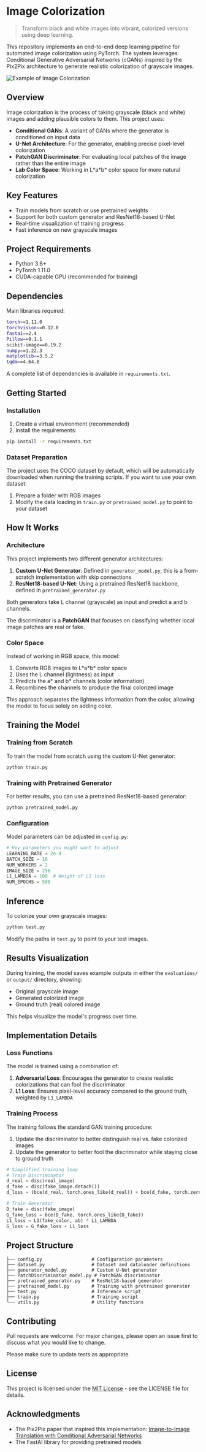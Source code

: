 # Image Colorization

> Transform black and white images into vibrant, colorized versions using deep learning.

This repository implements an end-to-end deep learning pipeline for automated image colorization using PyTorch. The system leverages Conditional Generative Adversarial Networks (cGANs) inspired by the Pix2Pix architecture to generate realistic colorization of grayscale images.

![Example of Image Colorization](/)

## Overview

Image colorization is the process of taking grayscale (black and white) images and adding plausible colors to them. This project uses:

- **Conditional GANs**: A variant of GANs where the generator is conditioned on input data
- **U-Net Architecture**: For the generator, enabling precise pixel-level colorization
- **PatchGAN Discriminator**: For evaluating local patches of the image rather than the entire image
- **Lab Color Space**: Working in L\*a\*b\* color space for more natural colorization

## Key Features

- Train models from scratch or use pretrained weights
- Support for both custom generator and ResNet18-based U-Net
- Real-time visualization of training progress
- Fast inference on new grayscale images

## Project Requirements

- Python 3.6+
- PyTorch 1.11.0
- CUDA-capable GPU (recommended for training)

## Dependencies

Main libraries required:

```bash
torch==1.11.0
torchvision==0.12.0
fastai==2.4
Pillow==9.1.1
scikit-image==0.19.2
numpy==1.22.3
matplotlib==3.5.2
tqdm==4.64.0
```

A complete list of dependencies is available in `requirements.txt`.

## Getting Started

### Installation

1. Create a virtual environment (recommended)
2. Install the requirements:

```bash
pip install -r requirements.txt
```

### Dataset Preparation

The project uses the COCO dataset by default, which will be automatically downloaded when running the training scripts. If you want to use your own dataset:

1. Prepare a folder with RGB images
2. Modify the data loading in `train.py` or `pretrained_model.py` to point to your dataset

## How It Works

### Architecture

This project implements two different generator architectures:

1. **Custom U-Net Generator**: Defined in `generator_model.py`, this is a from-scratch implementation with skip connections
2. **ResNet18-based U-Net**: Using a pretrained ResNet18 backbone, defined in `pretrained_generator.py`

Both generators take L channel (grayscale) as input and predict a and b channels.

The discriminator is a **PatchGAN** that focuses on classifying whether local image patches are real or fake.

### Color Space

Instead of working in RGB space, this model:

1. Converts RGB images to L\*a\*b\* color space
2. Uses the L channel (lightness) as input
3. Predicts the a\* and b\* channels (color information)
4. Recombines the channels to produce the final colorized image

This approach separates the lightness information from the color, allowing the model to focus solely on adding color.

## Training the Model

### Training from Scratch

To train the model from scratch using the custom U-Net generator:

```bash
python train.py
```

### Training with Pretrained Generator

For better results, you can use a pretrained ResNet18-based generator:

```bash
python pretrained_model.py
```

### Configuration

Model parameters can be adjusted in `config.py`:

```python
# Key parameters you might want to adjust
LEARNING_RATE = 2e-4
BATCH_SIZE = 16
NUM_WORKERS = 2
IMAGE_SIZE = 256
L1_LAMBDA = 100  # Weight of L1 loss
NUM_EPOCHS = 500
```

## Inference

To colorize your own grayscale images:

```bash
python test.py
```

Modify the paths in `test.py` to point to your test images.

## Results Visualization

During training, the model saves example outputs in either the `evaluations/` or `output/` directory, showing:
- Original grayscale image
- Generated colorized image
- Ground truth (real) colored image

This helps visualize the model's progress over time.

## Implementation Details

### Loss Functions

The model is trained using a combination of:

1. **Adversarial Loss**: Encourages the generator to create realistic colorizations that can fool the discriminator
2. **L1 Loss**: Ensures pixel-level accuracy compared to the ground truth, weighted by `L1_LAMBDA`

### Training Process

The training follows the standard GAN training procedure:
1. Update the discriminator to better distinguish real vs. fake colorized images
2. Update the generator to better fool the discriminator while staying close to ground truth

```python
# Simplified training loop
# Train Discriminator
d_real = disc(real_image)
d_fake = disc(fake_image.detach())
d_loss = (bce(d_real, torch.ones_like(d_real)) + bce(d_fake, torch.zeros_like(d_fake))) / 2

# Train Generator
D_fake = disc(fake_image)
G_fake_loss = bce(D_fake, torch.ones_like(D_fake))
L1_loss = L1(fake_color, ab) * L1_LAMBDA
G_loss = G_fake_loss + L1_loss
```

## Project Structure

```
├── config.py                  # Configuration parameters
├── dataset.py                 # Dataset and dataloader definitions
├── generator_model.py         # Custom U-Net generator
├── PatchDiscriminator_model.py # PatchGAN discriminator
├── pretrained_generator.py    # ResNet18-based generator
├── pretrained_model.py        # Training with pretrained generator
├── test.py                    # Inference script
├── train.py                   # Training script
└── utils.py                   # Utility functions
```

## Contributing

Pull requests are welcome. For major changes, please open an issue first to discuss what you would like to change.

Please make sure to update tests as appropriate.

## License

This project is licensed under the [MIT License](LICENSE) - see the LICENSE file for details.

## Acknowledgments

- The Pix2Pix paper that inspired this implementation: [Image-to-Image Translation with Conditional Adversarial Networks](https://arxiv.org/abs/1611.07004)
- The FastAI library for providing pretrained models
